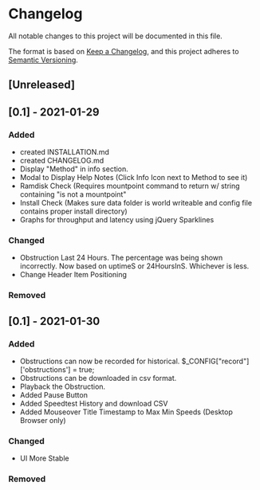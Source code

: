 # Changelog 

All notable changes to this project will be documented in this file.

The format is based on [Keep a Changelog](https://keepachangelog.com/en/1.0.0/),
and this project adheres to [Semantic Versioning](https://semver.org/spec/v2.0.0.html).

## [Unreleased]

## [0.1] - 2021-01-29

### Added
- created INSTALLATION.md
- created CHANGELOG.md
- Display "Method" in info section.
- Modal to Display Help Notes (Click Info Icon next to Method to see it)
- Ramdisk Check (Requires mountpoint command to return w/ string containing "is not a mountpoint"
- Install Check (Makes sure data folder is world writeable and config file contains proper install directory)
- Graphs for throughput and latency using jQuery Sparklines

### Changed
- Obstruction Last 24 Hours. The percentage was being shown incorrectly. Now based on uptimeS or 24HoursInS. Whichever is less.
- Change Header Item Positioning

### Removed

## [0.1] - 2021-01-30

### Added
- Obstructions can now be recorded for historical. $_CONFIG["record"]['obstructions'] = true;
- Obstructions can be downloaded in csv format.
- Playback the Obstruction.
- Added Pause Button
- Added Speedtest History and download CSV
- Added Mouseover Title Timestamp to Max Min Speeds (Desktop Browser only)

### Changed
- UI More Stable


### Removed










